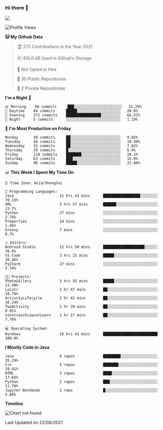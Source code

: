 ### Hi there 👋

<!--
**zhou-ning/zhou-ning** is a ✨ _special_ ✨ repository because its `README.md` (this file) appears on your GitHub profile.

Here are some ideas to get you started:

- 🔭 I’m currently working on ...
- 🌱 I’m currently learning ...
- 👯 I’m looking to collaborate on ...
- 🤔 I’m looking for help with ...
- 💬 Ask me about ...
- 📫 How to reach me: ...
- 😄 Pronouns: ...
- ⚡ Fun fact: ...
-->
![](https://github-readme-stats.vercel.app/api?username=zhou-ning)

<!--START_SECTION:waka-->
![Profile Views](http://img.shields.io/badge/Profile%20Views-1-blue)

**🐱 My Github Data** 

> 🏆 273 Contributions in the Year 2021
 > 
> 📦 810.0 kB Used in Github's Storage 
 > 
> 🚫 Not Opted to Hire
 > 
> 📜 30 Public Repositories 
 > 
> 🔑 2 Private Repositories  
 > 
**I'm a Night 🦉** 

```text
🌞 Morning    60 commits     ███░░░░░░░░░░░░░░░░░░░░░░   14.29% 
🌆 Daytime    84 commits     █████░░░░░░░░░░░░░░░░░░░░   20.0% 
🌃 Evening    271 commits    ████████████████░░░░░░░░░   64.52% 
🌙 Night      5 commits      ░░░░░░░░░░░░░░░░░░░░░░░░░   1.19%

```
📅 **I'm Most Productive on Friday** 

```text
Monday       38 commits     ██░░░░░░░░░░░░░░░░░░░░░░░   9.05% 
Tuesday      44 commits     ██░░░░░░░░░░░░░░░░░░░░░░░   10.48% 
Wednesday    32 commits     ██░░░░░░░░░░░░░░░░░░░░░░░   7.62% 
Thursday     29 commits     █░░░░░░░░░░░░░░░░░░░░░░░░   6.9% 
Friday       118 commits    ███████░░░░░░░░░░░░░░░░░░   28.1% 
Saturday     63 commits     ███░░░░░░░░░░░░░░░░░░░░░░   15.0% 
Sunday       96 commits     █████░░░░░░░░░░░░░░░░░░░░   22.86%

```


📊 **This Week I Spent My Time On** 

```text
⌚︎ Time Zone: Asia/Shanghai

💬 Programming Languages: 
Java                     11 hrs 43 mins      █████████████████░░░░░░░░   70.13% 
XML                      3 hrs 57 mins       ██████░░░░░░░░░░░░░░░░░░░   23.7% 
Python                   27 mins             ░░░░░░░░░░░░░░░░░░░░░░░░░   2.74% 
Properties               14 mins             ░░░░░░░░░░░░░░░░░░░░░░░░░   1.46% 
Groovy                   7 mins              ░░░░░░░░░░░░░░░░░░░░░░░░░   0.7%

🔥 Editors: 
Android Studio           12 hrs 50 mins      ███████████████████░░░░░░   76.8% 
VS Code                  3 hrs 25 mins       █████░░░░░░░░░░░░░░░░░░░░   20.46% 
PyCharm                  27 mins             ░░░░░░░░░░░░░░░░░░░░░░░░░   2.74%

🐱‍💻 Projects: 
PhotoGallery             3 hrs 55 mins       █████░░░░░░░░░░░░░░░░░░░░   23.49% 
Locatr                   1 hr 47 mins        ██░░░░░░░░░░░░░░░░░░░░░░░   10.74% 
ActivityLifecycle        1 hr 42 mins        ██░░░░░░░░░░░░░░░░░░░░░░░   10.24% 
TwoActivity              1 hr 39 mins        ██░░░░░░░░░░░░░░░░░░░░░░░   9.91% 
ConstraintLayoutLearn    1 hr 17 mins        ██░░░░░░░░░░░░░░░░░░░░░░░   7.76%

💻 Operating System: 
Windows                  16 hrs 43 mins      █████████████████████████   100.0%

```

**I Mostly Code in Java** 

```text
Java                     6 repos             ████████░░░░░░░░░░░░░░░░░   35.29% 
C++                      5 repos             ███████░░░░░░░░░░░░░░░░░░   29.41% 
HTML                     3 repos             ████░░░░░░░░░░░░░░░░░░░░░   17.65% 
Python                   2 repos             ███░░░░░░░░░░░░░░░░░░░░░░   11.76% 
Jupyter Notebook         1 repo              █░░░░░░░░░░░░░░░░░░░░░░░░   5.88%

```


**Timeline**

![Chart not found](https://raw.githubusercontent.com/zhou-ning/zhou-ning/main/charts/bar_graph.png) 


 Last Updated on 22/08/2021
<!--END_SECTION:waka-->

